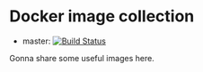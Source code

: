 # Docker image collection

- master: [![Build Status](https://travis-ci.org/pango853/docker-images.svg?branch=master)](https://travis-ci.org/pango853/docker-images)

Gonna share some useful images here.

